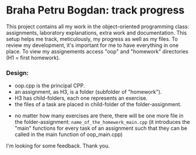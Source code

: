 # Braha Petru Bogdan: track progress

  This project contains all my work in the object-oriented programming class: assignments, laboratory explanations, extra work and documentation. This setup helps me track, meticulously, my progress as well as my files. To review my development, it's important for me to have everything in one place.
  To view my assignements access "oop" and "homework" directories (H1 = first homework).

### Design:
- oop.cpp is the principal CPP.
- an assignment, as H3, is a folder (subfolder of "homework").
- H3 has child-folders, each one represents an exercise.
- the files of a task are placed in child-folder of the folder-assignment.
* no matter how many exercises are there, there will be one more file in the folder-assignment: `name_of_the_homework_main.cpp` (it introduces the "main" functions for every task of an assignment such that they can be called in the main function of oop_main.cpp)

I'm looking for some feedback. Thank you.
